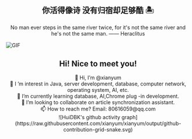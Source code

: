 <h2 align="center">你活得像诗 没有归宿却足够酷 🏝</h2>

<p align="center">No man ever steps in the same river twice, for it's not the same river and he's not the same man.  —— Heraclitus</p>

<image src="https://pic4.zhimg.com/v2-da3853cc1f373e9af570b7a8fe372da7_r.gif" align="center" alt="GIF" />

<div align="center">

## Hi! Nice to meet you!

<!-- 个人简介 -->
<div>👋 Hi, I’m @xianyum</div>
<div>👀 I ’m interest in Java, server development, database, computer network, operating system, AI, etc.</div>
<div>🌱 I’m currently learning database, AI,Chrome plug -in development.</div>
<div>💞️ I’m looking to collaborate on article synchronization assistant.</div>
<div>📫 How to reach me? Email: 80616059@qq.com</div>

<div align="center">
![HuiDBK's github activity graph](https://raw.githubusercontent.com/xianyum/xianyum/output/github-contribution-grid-snake.svg)



